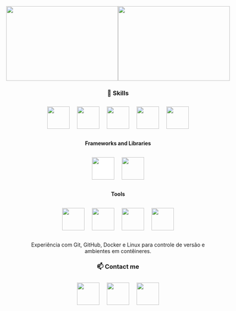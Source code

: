 <div align="center">

<div style="display: flex; justify-content: center;">
<a href="https://github.com/gabriecgaldino">
  <img src="https://github-readme-stats.vercel.app/api?username=gabriecgaldino&show_icons=true&theme=radical" style="height: 200px; width: 300px;"/>
</a>
<a href="https://github.com/gabriecgaldino">
  <img src="https://github-readme-stats.vercel.app/api/top-langs/?username=gabriecgaldino&layout=compact&theme=radical" style="height: 200px; width: 300px;"/>
</a>
</div>

### 🚀 Skills

<div style="display: flex; flex-wrap: wrap; justify-content: center; margin-bottom: 20px;">
  <img src="https://cdn.jsdelivr.net/gh/devicons/devicon/icons/python/python-original.svg" width="60" height="60" style="margin: 10px;"/>
  <img src="https://cdn.jsdelivr.net/gh/devicons/devicon/icons/javascript/javascript-original.svg" width="60" height="60" style="margin: 10px;"/>
  <img src="https://cdn.jsdelivr.net/gh/devicons/devicon/icons/mysql/mysql-original.svg" width="60" height="60" style="margin: 10px;"/>
  <img src="https://cdn.jsdelivr.net/gh/devicons/devicon/icons/html5/html5-original.svg" width="60" height="60" style="margin: 10px;"/>
  <img src="https://cdn.jsdelivr.net/gh/devicons/devicon/icons/css3/css3-original.svg" width="60" height="60" style="margin: 10px;"/>
</div>

#### Frameworks and Libraries
<div style="display: flex; flex-wrap: wrap; justify-content: center; margin-bottom: 20px;">
  <img src="https://cdn.jsdelivr.net/gh/devicons/devicon/icons/django/django-plain.svg" width="60" height="60" style="margin: 10px; background:white;"/>
  <img src="https://cdn.jsdelivr.net/gh/devicons/devicon/icons/bootstrap/bootstrap-plain.svg" width="60" height="60" style="margin: 10px;"/>
</div>

#### Tools
<div style="display: flex; flex-wrap: wrap; justify-content: center; margin-bottom: 20px;">
  <img src="https://cdn.jsdelivr.net/gh/devicons/devicon/icons/git/git-original.svg" width="60" height="60" style="margin: 10px;"/>
  <img src="https://cdn.jsdelivr.net/gh/devicons/devicon/icons/github/github-original.svg" width="60" height="60" style="margin: 10px;"/>
  <img src="https://cdn.jsdelivr.net/gh/devicons/devicon/icons/docker/docker-original.svg" width="60" height="60" style="margin: 10px;"/>
  <img src="https://cdn.jsdelivr.net/gh/devicons/devicon/icons/linux/linux-original.svg" width="60" height="60" style="margin: 10px;"/>
</div>

<p>Experiência com Git, GitHub, Docker e Linux para controle de versão e ambientes em contêineres.</p>

### 📫 Contact me

<div style="display: flex; justify-content: center; margin-bottom: 20px;">
  <a href="https://www.linkedin.com/in/seu-usuario" target="_blank">
      <img src="https://cdn.jsdelivr.net/gh/devicons/devicon/icons/linkedin/linkedin-original.svg" width="60" height="60" style="margin: 10px;"/>
  </a>
  
  <a href="mailto:seu-email@exemplo.com">
      <img src="https://img.icons8.com/ios-glyphs/30/000000/email.png" width="60" height="60" style="margin: 10px;"/>
  </a>
  
  <a href="https://www.instagram.com/seu-usuario" target="_blank">
      <img src="https://cdn.jsdelivr.net/gh/devicons/devicon/icons/instagram/instagram-original.svg" width="60" height="60" style="margin: 10px;"/>
  </a>
</div>


</div>
